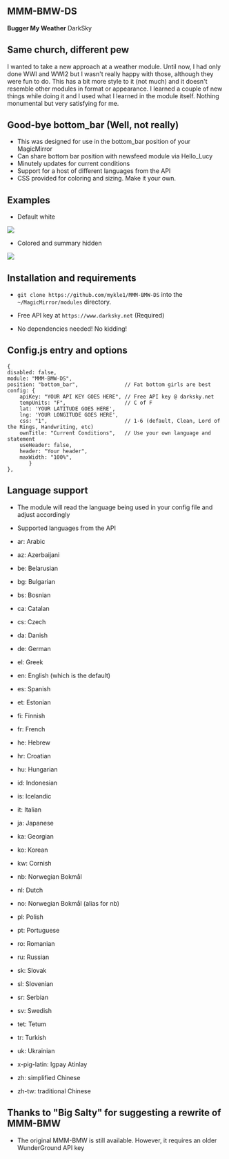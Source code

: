 ## MMM-BMW-DS

**Bugger My Weather** DarkSky

## Same church, different pew

I wanted to take a new approach at a weather module. Until now, I had only done WWI and WWI2 but I
wasn't really happy with those, although they were fun to do. This has a bit more style to it (not much)
and it doesn't resemble other modules in format or appearance. I learned a couple of new things while
doing it and I used what I learned in the module itself. Nothing monumental but very satisfying for me.

## Good-bye bottom_bar (Well, not really)

* This was designed for use in the bottom_bar position of your MagicMirror
* Can share bottom bar position with newsfeed module via Hello_Lucy
* Minutely updates for current conditions
* Support for a host of different languages from the API
* CSS provided for coloring and sizing. Make it your own.

## Examples

* Default white

![](images/1.png)

* Colored and summary hidden

![](images/2.png)

## Installation and requirements

* `git clone https://github.com/mykle1/MMM-BMW-DS` into the `~/MagicMirror/modules` directory.

* Free API key at `https://www.darksky.net` (Required)

* No dependencies needed! No kidding!

## Config.js entry and options

    {
    disabled: false,
    module: "MMM-BMW-DS",
    position: "bottom_bar",               // Fat bottom girls are best
    config: {
        apiKey: "YOUR API KEY GOES HERE", // Free API key @ darksky.net
        tempUnits: "F",		              // C of F
        lat: 'YOUR LATITUDE GOES HERE', 
        lng: 'YOUR LONGITUDE GOES HERE',
        css: "1",                         // 1-6 (default, Clean, Lord of the Rings, Handwriting, etc)
        ownTitle: "Current Conditions",   // Use your own language and statement
        useHeader: false,               
        header: "Your header",
        maxWidth: "100%",
           }
    },
	
## Language support

* The module will read the language being used in your config file and adjust accordingly

* Supported languages from the API

* ar: Arabic
* az: Azerbaijani
* be: Belarusian
* bg: Bulgarian
* bs: Bosnian
* ca: Catalan
* cs: Czech
* da: Danish
* de: German
* el: Greek
* en: English (which is the default)
* es: Spanish
* et: Estonian
* fi: Finnish
* fr: French
* he: Hebrew
* hr: Croatian
* hu: Hungarian
* id: Indonesian
* is: Icelandic
* it: Italian
* ja: Japanese
* ka: Georgian
* ko: Korean
* kw: Cornish
* nb: Norwegian Bokmål
* nl: Dutch
* no: Norwegian Bokmål (alias for nb)
* pl: Polish
* pt: Portuguese
* ro: Romanian
* ru: Russian
* sk: Slovak
* sl: Slovenian
* sr: Serbian
* sv: Swedish
* tet: Tetum
* tr: Turkish
* uk: Ukrainian
* x-pig-latin: Igpay Atinlay
* zh: simplified Chinese
* zh-tw: traditional Chinese

## Thanks to "Big Salty" for suggesting a rewrite of MMM-BMW

* The original MMM-BMW is still available. However, it requires an older WunderGround API key



